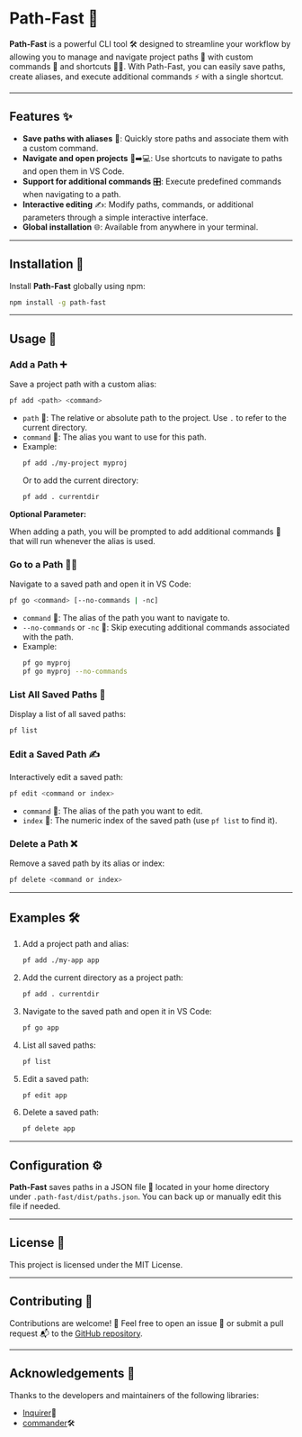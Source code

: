 # Path-Fast 🚀

**Path-Fast** is a powerful CLI tool 🛠️ designed to streamline your workflow by allowing you to manage and navigate project paths 📂 with custom commands 🧩 and shortcuts 🏃‍♂️. With Path-Fast, you can easily save paths, create aliases, and execute additional commands ⚡ with a single shortcut.

---

## Features ✨

- **Save paths with aliases** 📌: Quickly store paths and associate them with a custom command.
- **Navigate and open projects** 📂➡️💻: Use shortcuts to navigate to paths and open them in VS Code.
- **Support for additional commands** 🎛️: Execute predefined commands when navigating to a path.
- **Interactive editing** ✍️: Modify paths, commands, or additional parameters through a simple interactive interface.
- **Global installation** 🌐: Available from anywhere in your terminal.

---

## Installation 🔧

Install **Path-Fast** globally using npm:

```bash
npm install -g path-fast
```

---

## Usage 📝

### Add a Path ➕

Save a project path with a custom alias:

```bash
pf add <path> <command>
```

- `path` 📂: The relative or absolute path to the project. Use `.` to refer to the current directory.
- `command` 🧩: The alias you want to use for this path.
- Example:
  ```bash
  pf add ./my-project myproj
  ```
  Or to add the current directory:
  ```bash
  pf add . currentdir
  ```

**Optional Parameter:**

When adding a path, you will be prompted to add additional commands 💬 that will run whenever the alias is used.

### Go to a Path 🏃‍♂️

Navigate to a saved path and open it in VS Code:

```bash
pf go <command> [--no-commands | -nc]
```

- `command` 🧩: The alias of the path you want to navigate to.
- `--no-commands` or `-nc` 🚫: Skip executing additional commands associated with the path.
- Example:
  ```bash
  pf go myproj
  pf go myproj --no-commands
  ```

### List All Saved Paths 📜

Display a list of all saved paths:

```bash
pf list
```

### Edit a Saved Path ✍️

Interactively edit a saved path:

```bash
pf edit <command or index>
```

- `command` 🧩: The alias of the path you want to edit.
- `index` 🔢: The numeric index of the saved path (use `pf list` to find it).

### Delete a Path ❌

Remove a saved path by its alias or index:

```bash
pf delete <command or index>
```

---

## Examples 🛠️

1. Add a project path and alias:
   ```bash
   pf add ./my-app app
   ```

2. Add the current directory as a project path:
   ```bash
   pf add . currentdir
   ```

3. Navigate to the saved path and open it in VS Code:
   ```bash
   pf go app
   ```

4. List all saved paths:
   ```bash
   pf list
   ```

5. Edit a saved path:
   ```bash
   pf edit app
   ```

6. Delete a saved path:
   ```bash
   pf delete app
   ```

---

## Configuration ⚙️

**Path-Fast** saves paths in a JSON file 📄 located in your home directory under `.path-fast/dist/paths.json`. You can back up or manually edit this file if needed.

---

## License 📜

This project is licensed under the MIT License.

---

## Contributing 🤝

Contributions are welcome! 🎉 Feel free to open an issue 🐛 or submit a pull request 📬 to the [GitHub repository](https://github.com/seu-usuario/path-fast).

---

## Acknowledgements 🙏

Thanks to the developers and maintainers of the following libraries:


- [Inquirer](https://www.npmjs.com/package/inquirer)💬
- [commander](https://www.npmjs.com/package/commander)🛠️
